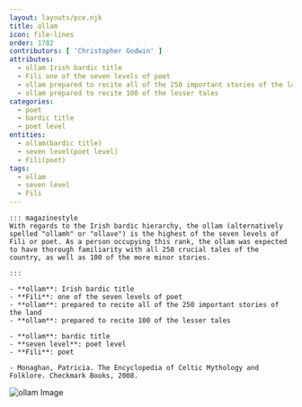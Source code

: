 ```yaml
---
layout: layouts/pce.njk
title: ollam
icon: file-lines
order: 1782
contributors: [ 'Christopher Godwin' ]
attributes:
  - ollam Irish bardic title
  - Fili one of the seven levels of poet
  - ollam prepared to recite all of the 250 important stories of the land
  - ollam prepared to recite 100 of the lesser tales
categories:
  - poet
  - bardic title
  - poet level
entities:
  - ollam(bardic title)
  - seven level(poet level)
  - Fili(poet)
tags:
  - ollam
  - seven level
  - Fili
---
```

``` tab [group1:Info]
::: magazinestyle
With regards to the Irish bardic hierarchy, the ollam (alternatively spelled "ollamh" or "ollave") is the highest of the seven levels of Fili or poet. As a person occupying this rank, the ollam was expected to have thorough familiarity with all 250 crucial tales of the country, as well as 100 of the more minor stories.

:::
```
``` tab [group1:Attributes]
- **ollam**: Irish bardic title
- **Fili**: one of the seven levels of poet
- **ollam**: prepared to recite all of the 250 important stories of the land
- **ollam**: prepared to recite 100 of the lesser tales
```
``` tab [group1:Entities]
- **ollam**: bardic title
- **seven level**: poet level
- **Fili**: poet
```
``` tab [group1:Sources]
- Monaghan, Patricia. The Encyclopedia of Celtic Mythology and Folklore. Checkmark Books, 2008.
```
![ollam Image](['https://upload.wikimedia.org/wikipedia/commons/6/6d/Alexander_III_and_Ollamh_R%C3%ADgh.JPG'])
